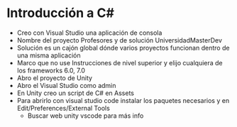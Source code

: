 # Introducción a C#

- Creo con Visual Studio una aplicación de consola
- Nombre del proyecto Profesores y de solución UniversidadMasterDev
- Solución es un cajón global dónde varios proyectos funcionan dentro de una misma aplicación
- Marco que no use Instrucciones de nivel superior y elijo cualquiera de los frameworks 6.0, 7.0 
- Abro el proyecto de Unity
- Abro el Visual Studio como admin
- En Unity creo un script de C# en Assets
- Para abrirlo con visual studio code instalar los paquetes necesarios y en Edit/Preferences/External Tools
    - Buscar web unity vscode para más info
